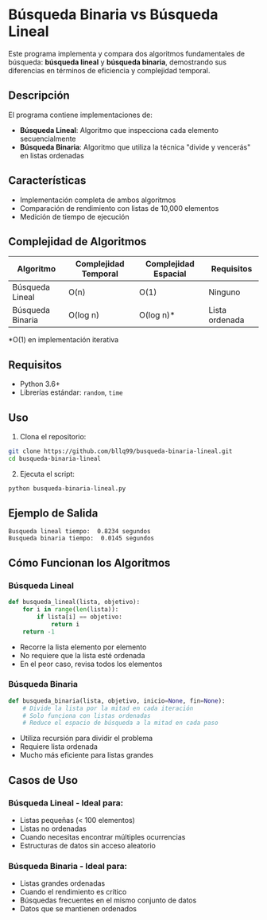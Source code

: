 # Búsqueda Binaria vs Búsqueda Lineal

Este programa implementa y compara dos algoritmos fundamentales de búsqueda: **búsqueda lineal** y **búsqueda binaria**, demostrando sus diferencias en términos de eficiencia y complejidad temporal.

## Descripción

El programa contiene implementaciones de:
- **Búsqueda Lineal**: Algoritmo que inspecciona cada elemento secuencialmente
- **Búsqueda Binaria**: Algoritmo que utiliza la técnica "divide y vencerás" en listas ordenadas

## Características

- Implementación completa de ambos algoritmos
- Comparación de rendimiento con listas de 10,000 elementos
- Medición de tiempo de ejecución

## Complejidad de Algoritmos

| Algoritmo | Complejidad Temporal | Complejidad Espacial | Requisitos |
|-----------|---------------------|---------------------|------------|
| Búsqueda Lineal | O(n) | O(1) | Ninguno |
| Búsqueda Binaria | O(log n) | O(log n)* | Lista ordenada |

*O(1) en implementación iterativa

## Requisitos

- Python 3.6+
- Librerías estándar: `random`, `time`

## Uso

1. Clona el repositorio:
```bash
git clone https://github.com/bllq99/busqueda-binaria-lineal.git
cd busqueda-binaria-lineal
```

2. Ejecuta el script:
```bash
python busqueda-binaria-lineal.py
```

## Ejemplo de Salida

```
Busqueda lineal tiempo:  0.8234 segundos
Busqueda binaria tiempo:  0.0145 segundos
```

## Cómo Funcionan los Algoritmos

### Búsqueda Lineal
```python
def busqueda_lineal(lista, objetivo):
    for i in range(len(lista)):
        if lista[i] == objetivo:
            return i
    return -1
```
- Recorre la lista elemento por elemento
- No requiere que la lista esté ordenada
- En el peor caso, revisa todos los elementos

### Búsqueda Binaria
```python
def busqueda_binaria(lista, objetivo, inicio=None, fin=None):
    # Divide la lista por la mitad en cada iteración
    # Solo funciona con listas ordenadas
    # Reduce el espacio de búsqueda a la mitad en cada paso
```
- Utiliza recursión para dividir el problema
- Requiere lista ordenada
- Mucho más eficiente para listas grandes

## Casos de Uso

### Búsqueda Lineal - Ideal para:
- Listas pequeñas (< 100 elementos)
- Listas no ordenadas
- Cuando necesitas encontrar múltiples ocurrencias
- Estructuras de datos sin acceso aleatorio

### Búsqueda Binaria - Ideal para:
- Listas grandes ordenadas
- Cuando el rendimiento es crítico
- Búsquedas frecuentes en el mismo conjunto de datos
- Datos que se mantienen ordenados